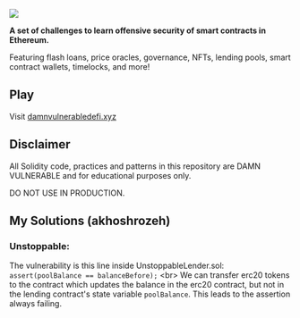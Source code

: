![](cover.png)

**A set of challenges to learn offensive security of smart contracts in Ethereum.**

Featuring flash loans, price oracles, governance, NFTs, lending pools, smart contract wallets, timelocks, and more!

## Play

Visit [damnvulnerabledefi.xyz](https://damnvulnerabledefi.xyz)

## Disclaimer

All Solidity code, practices and patterns in this repository are DAMN VULNERABLE and for educational purposes only.

DO NOT USE IN PRODUCTION.


## My Solutions (akhoshrozeh)

### Unstoppable:
The vulnerability is this line inside UnstoppableLender.sol: `assert(poolBalance == balanceBefore);` <br\>
We can transfer erc20 tokens to the contract which updates the balance in the erc20 contract, but not in the lending contract's state variable `poolBalance`. This leads to the assertion always failing. 

